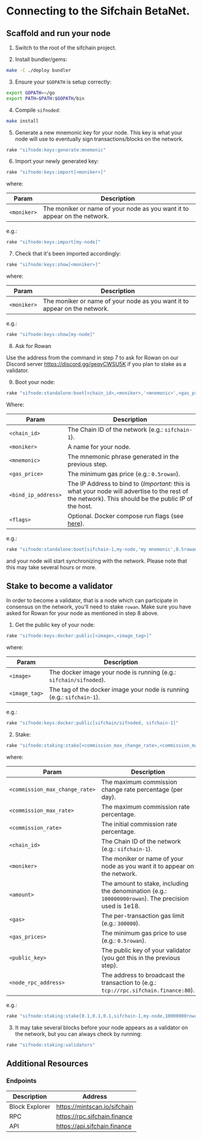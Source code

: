 # Connecting to the Sifchain BetaNet.

## Scaffold and run your node

1. Switch to the root of the sifchain project.

2. Install bundler/gems:

```bash
make -C ./deploy bundler
```

3. Ensure your `$GOPATH` is setup correctly:

```bash
export GOPATH=~/go
export PATH=$PATH:$GOPATH/bin
```
4. Compile `sifnoded`:

```bash
make install
```

5. Generate a new mnemonic key for your node. This key is what your node will use to eventually sign transactions/blocks on the network.

```bash
rake "sifnode:keys:generate:mnemonic"
```

6. Import your newly generated key:

```bash
rake "sifnode:keys:import[<moniker>]"
```

where:

|Param|Description|
|-----|----------|
|`<moniker>`|The moniker or name of your node as you want it to appear on the network.|

e.g.:

```bash
rake "sifnode:keys:import[my-node]"
```

7. Check that it's been imported accordingly:

```bash
rake "sifnode:keys:show[<moniker>]"
```

where:

|Param|Description|
|-----|----------|
|`<moniker>`|The moniker or name of your node as you want it to appear on the network.|

e.g.:

```bash
rake "sifnode:keys:show[my-node]"
```

8. Ask for Rowan

Use the address from the command in step 7 to ask for Rowan on our Discord server https://discord.gg/geqyCWSU5K if you plan to stake as a validator.


9. Boot your node:

```bash
rake "sifnode:standalone:boot[<chain_id>,<moniker>,'<mnemonic>',<gas_price>,<bind_ip_address>,'<flags>']"
```

Where:

|Param|Description|
|-----|----------|
|`<chain_id>`|The Chain ID of the network (e.g.: `sifchain-1`).|
|`<moniker>`|A name for your node.|
|`<mnemonic>`|The mnemonic phrase generated in the previous step.|
|`<gas_price>`|The minimum gas price (e.g.: `0.5rowan`).|
|`<bind_ip_address>`|The IP Address to bind to (*Important:* this is what your node will advertise to the rest of the network). This should be the public IP of the host.|
|`<flags>`|Optional. Docker compose run flags (see [here](https://docs.docker.com/compose/reference/run/)).|

e.g.:

```bash
rake "sifnode:standalone:boot[sifchain-1,my-node,'my mnemonic',0.5rowan,127.0.0.1]"
```

and your node will start synchronizing with the network. Please note that this may take several hours or more.

## Stake to become a validator

In order to become a validator, that is a node which can participate in consensus on the network, you'll need to stake `rowan`. Make sure you have asked for Rowan for your node as mentioned in step 8 above. 

1. Get the public key of your node:

```bash
rake "sifnode:keys:docker:public[<image>,<image_tag>]"
```

where:

|Param|Description|
|-----|----------|
|`<image>`|The docker image your node is running  (e.g.: `sifchain/sifnoded`).|
|`<image_tag>`|The tag of the docker image your node is running  (e.g.: `sifchain-1`).|

e.g.:

```bash
rake "sifnode:keys:docker:public[sifchain/sifnoded, sifchain-1]"
```

2. Stake:

```bash
rake "sifnode:staking:stake[<commission_max_change_rate>,<commission_max_rate>,<commission_rate>,<chain_id>,<moniker>,<amount>,<gas>,<gas_prices>,<public_key>,<node>]"
```

where:

|Param|Description|
|-----|----------|
|`<commission_max_change_rate>`|The maximum commission change rate percentage (per day).|
|`<commission_max_rate>`|The maximum commission rate percentage.|
|`<commission_rate>`|The initial commission rate percentage.|
|`<chain_id>`|The Chain ID of the network (e.g.: `sifchain-1`).|
|`<moniker>`|The moniker or name of your node as you want it to appear on the network.|
|`<amount>`|The amount to stake, including the denomination (e.g.: `100000000rowan`). The precision used is 1e18.|
|`<gas>`| The per-transaction gas limit (e.g.: `300000`).|
|`<gas_prices>`|The minimum gas price to use  (e.g.: `0.5rowan`).|
|`<public_key>`|The public key of your validator (you got this in the previous step).|
|`<node_rpc_address>`|The address to broadcast the transaction to (e.g.: `tcp://rpc.sifchain.finance:80`).|

e.g.:

```bash
rake "sifnode:staking:stake[0.1,0.1,0.1,sifchain-1,my-node,10000000rowan,300000,0.5rowan,<public_key>,tcp://rpc.sifchain.finance:80]"
```

3. It may take several blocks before your node appears as a validator on the network, but you can always check by running:

```bash
rake "sifnode:staking:validators"
```

## Additional Resources

### Endpoints

|Description|Address|
|-----------|-------|
|Block Explorer|https://mintscan.io/sifchain|
|RPC|https://rpc.sifchain.finance|
|API|https://api.sifchain.finance|
